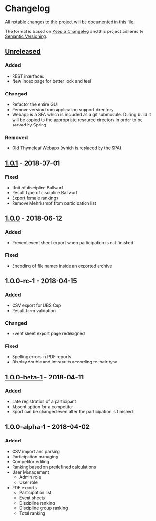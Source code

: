 # Changelog
All notable changes to this project will be documented in this file.

The format is based on [Keep a Changelog](https://keepachangelog.com/en/1.0.0/)
and this project adheres to [Semantic Versioning](https://semver.org/spec/v2.0.0.html).

## [Unreleased]

### Added
* REST interfaces
* New index page for better look and feel

### Changed
* Refactor the entire GUI
* Remove version from application support directory
* Webapp is a SPA which is included as a git submodule. During build it will
be copied to the appropriate resource directory in order to be served by Spring.

### Removed
* Old Thymeleaf Webapp (which is replaced by the SPA).

## [1.0.1] - 2018-07-01

### Fixed
* Unit of discipline Ballwurf
* Result type of discipline Ballwurf
* Export female rankings
* Remove Mehrkampf from participation list

## [1.0.0] - 2018-06-12

### Added
* Prevent event sheet export when participation is not finished

### Fixed
* Encoding of file names inside an exported archive

## [1.0.0-rc-1] - 2018-04-15

### Added
* CSV export for UBS Cup
* Result form validation

### Changed
* Event sheet export page redesigned

### Fixed
* Spelling errors in PDF reports
* Display double and int results according to their type

## [1.0.0-beta-1] - 2018-04-11

### Added
* Late registration of a participant
* Absent option for a competitor
* Sport can be changed even after the participation is finished

## 1.0.0-alpha-1 - 2018-04-02

### Added
* CSV import and parsing
* Participation managing
* Competitor editing
* Ranking based on predefined calculations
* User Management
    * Admin role
    * User role
* PDF exports
    * Participation list
    * Event sheets
    * Discipline ranking
    * Discipline group ranking
    * Total ranking

[Unreleased]: https://github.com/BilledTrain380/sporttag-psa/compare/1.0.1...HEAD
[1.0.1]: https://github.com/BilledTrain380/sporttag-psa/compare/1.0.0...1.0.1
[1.0.0]: https://github.com/BilledTrain380/sporttag-psa/compare/1.0.0-rc-1...1.0.0
[1.0.0-rc-1]: https://github.com/BilledTrain380/sporttag-psa/compare/1.0.0-beta-1...1.0.0-rc-1
[1.0.0-beta-1]: https://github.com/BilledTrain380/sporttag-psa/compare/1.0.0-alpha-1...1.0.0-beta-1